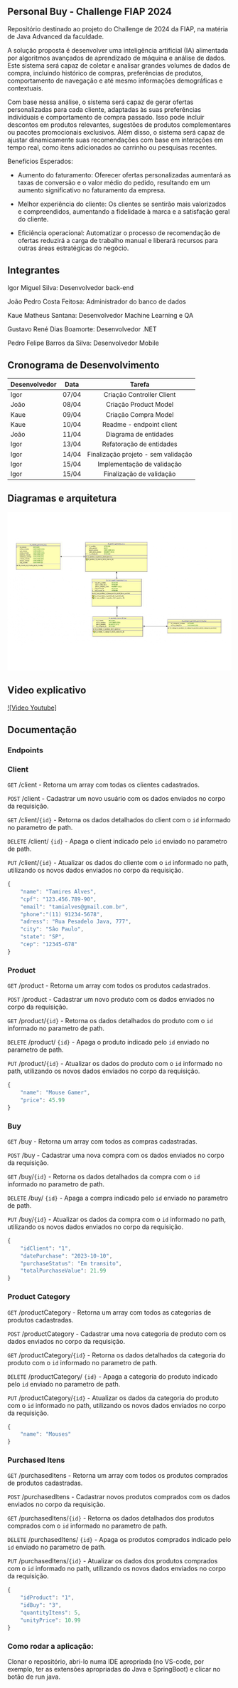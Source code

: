 ## Personal Buy - Challenge FIAP 2024

Repositório destinado ao projeto do Challenge de 2024 da FIAP, na matéria de Java Advanced da faculdade.

 A solução proposta é desenvolver uma inteligência artificial (IA) alimentada por algoritmos avançados de aprendizado de máquina e análise de dados. Este sistema será capaz de coletar e analisar grandes volumes de dados de compra, incluindo histórico de compras, preferências de produtos, comportamento de navegação e até mesmo informações demográficas e contextuais.

 Com base nessa análise, o sistema será capaz de gerar ofertas personalizadas para cada cliente, adaptadas às suas preferências individuais e comportamento de compra passado. Isso pode incluir descontos em produtos relevantes, sugestões de produtos complementares ou pacotes promocionais exclusivos. Além disso, o sistema será capaz de ajustar dinamicamente suas recomendações com base em interações em tempo real, como itens adicionados ao carrinho ou pesquisas recentes.

Benefícios Esperados:
- Aumento do faturamento: Oferecer ofertas personalizadas aumentará as taxas de conversão e o valor médio do pedido, resultando em um aumento significativo no faturamento da empresa.

- Melhor experiência do cliente: Os clientes se sentirão mais valorizados e compreendidos, aumentando a fidelidade à marca e a satisfação geral do cliente.

- Eficiência operacional: Automatizar o processo de recomendação de ofertas reduzirá a carga de trabalho manual e liberará recursos para outras áreas estratégicas do negócio.

## Integrantes

Igor Miguel Silva: Desenvolvedor back-end

João Pedro Costa Feitosa: Administrador do banco de dados

Kaue Matheus Santana: Desenvolvedor Machine Learning e QA

Gustavo René Dias Boamorte: Desenvolvedor .NET

Pedro Felipe Barros da Silva: Desenvolvedor Mobile

## Cronograma de Desenvolvimento

| Desenvolvedor | Data |  Tarefa
|--------|------|:-------------:|
Igor | 07/04 | Criação Controller Client
João | 08/04 | Criação Product Model
Kaue | 09/04 | Criação Compra Model
Kaue | 10/04 | Readme - endpoint client
João | 11/04 | Diagrama de entidades
Igor | 13/04 | Refatoração de entidades
Igor | 14/04 | Finalização projeto - sem validação
Igor | 15/04 | Implementação de validação
Igor | 15/04 | Finalização de validação

## Diagramas e arquitetura

<img src="/imgs/img20_page-0001.jpg">

## Video explicativo
[![Video Youtube]](https://www.youtube.com/watch?v=UZNU6DygUj8)

 ## Documentação

 ### Endpoints

### Client

`GET` /client - Retorna um array com todas os clientes cadastrados.

`POST` /client - Cadastrar um novo usuário com os dados enviados no corpo da requisição.

`GET` /client/`{id}` - Retorna os dados detalhados do client com o `id` informado no parametro de path.

`DELETE` /client/ `{id}` - Apaga o client indicado pelo `id` enviado no parametro de path. 

`PUT` /client/`{id}` - Atualizar os dados do cliente com o `id` informado no path, utilizando os novos dados enviados no corpo da requisição.

```js
{
	"name": "Tamires Alves",
	"cpf": "123.456.789-90",
	"email": "tamialves@gmail.com.br",
	"phone":"(11) 91234-5678",
	"adress": "Rua Pesadelo Java, 777",
	"city": "Sâo Paulo",
	"state": "SP",
	"cep": "12345-678"
}
```
### Product

`GET` /product - Retorna um array com todos os produtos cadastrados.

`POST` /product - Cadastrar um novo produto com os dados enviados no corpo da requisição.

`GET` /product/`{id}` - Retorna os dados detalhados do produto com o `id` informado no parametro de path.

`DELETE` /product/ `{id}` - Apaga o produto indicado pelo `id` enviado no parametro de path. 

`PUT` /product/`{id}` - Atualizar os dados do produto com o `id` informado no path, utilizando os novos dados enviados no corpo da requisição.

```js
{
	"name": "Mouse Gamer",
	"price": 45.99
}
```
### Buy

`GET` /buy - Retorna um array com todos as compras cadastradas.

`POST` /buy - Cadastrar uma nova compra com os dados enviados no corpo da requisição.

`GET` /buy/`{id}` - Retorna os dados detalhados da compra com o `id` informado no parametro de path.

`DELETE` /buy/ `{id}` - Apaga a compra indicado pelo `id` enviado no parametro de path. 

`PUT` /buy/`{id}` - Atualizar os dados da compra com o `id` informado no path, utilizando os novos dados enviados no corpo da requisição.

```js
{
	"idClient": "1",
	"datePurchase": "2023-10-10",
	"purchaseStatus": "Em transito",
	"totalPurchaseValue": 21.99
}
```
### Product Category

`GET` /productCategory - Retorna um array com todos as categorias de produtos cadastradas.

`POST` /productCategory - Cadastrar uma nova categoria de produto com os dados enviados no corpo da requisição.

`GET` /productCategory/`{id}` - Retorna os dados detalhados da categoria do produto com o `id` informado no parametro de path.

`DELETE` /productCategory/ `{id}` - Apaga a categoria do produto indicado pelo `id` enviado no parametro de path. 

`PUT` /productCategory/`{id}` - Atualizar os dados da categoria do produto com o `id` informado no path, utilizando os novos dados enviados no corpo da requisição.

```js
{
	"name": "Mouses"
}
```
### Purchased Itens

`GET` /purchasedItens - Retorna um array com todos os produtos comprados de produtos cadastradas.

`POST` /purchasedItens - Cadastrar novos produtos comprados com os dados enviados no corpo da requisição.

`GET` /purchasedItens/`{id}` - Retorna os dados detalhados dos produtos comprados com o `id` informado no parametro de path.

`DELETE` /purchasedItens/ `{id}` - Apaga os produtos comprados indicado pelo `id` enviado no parametro de path. 

`PUT` /purchasedItens/`{id}` - Atualizar os dados dos produtos comprados com o `id` informado no path, utilizando os novos dados enviados no corpo da requisição.

```js
{
	"idProduct": "1",
	"idBuy": "3",
	"quantityItens": 5,
	"unityPrice": 10.99
}
```

### Como rodar a aplicação:

Clonar o repositório, abri-lo numa IDE apropriada (no VS-code, por exemplo, ter as extensões apropriadas do Java e SpringBoot) e clicar no botão de run java.

